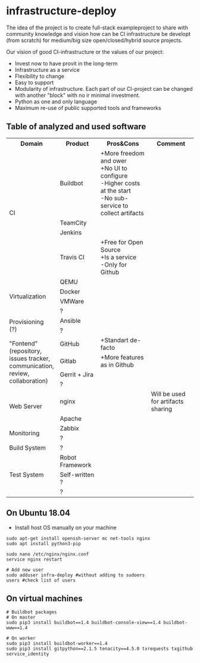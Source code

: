 # infrastructure-deploy

The idea of the project is to create full-stack exampleproject to share with community knowledge and vision how can be CI infrastructure be developt (from scratch) for medium/big size open/closed/hybrid source projects.

Our vision of good CI-infrastructure or the values of our project:
- Invest now to have provit in the long-term
- Infrastructure as a service
- Flexibility to change
- Easy to support
- Modularity of infrastructure. Each part of our CI-project can be changed with another "block" with no ir minimal investment.
- Python as one and only language
- Maximum re-use of public supported tools and frameworks


## Table of analyzed and used software

<table class="tg">
  <tr>
    <th class="tg-0pky">Domain</th>
    <th class="tg-0pky">Product</th>
    <th class="tg-0pky">Pros&amp;Cons</th>
    <th class="tg-0pky">Comment</th>
  </tr>
  <tr>
    <td class="tg-0pky" rowspan="4">CI</td>
    <td class="tg-fymr">Buildbot</td>
    <td class="tg-0pky">+More freedom and ower<br>+No UI to configure<br>-Higher costs at the start<br>-No sub-service to collect artifacts</td>
    <td class="tg-0pky"></td>
  </tr>
  <tr>
    <td class="tg-0pky">TeamCity</td>
    <td class="tg-0pky"></td>
    <td class="tg-0pky"></td>
  </tr>
  <tr>
    <td class="tg-0pky">Jenkins</td>
    <td class="tg-0pky"></td>
    <td class="tg-0pky"></td>
  </tr>
  <tr>
    <td class="tg-0pky">Travis CI</td>
    <td class="tg-0pky">+Free for Open Source<br>+Is a service<br>-Only for Github</td>
    <td class="tg-0pky"></td>
  </tr>
  <tr>
    <td class="tg-0pky" rowspan="4">Virtualization</td>
    <td class="tg-fymr">QEMU</td>
    <td class="tg-0pky"></td>
    <td class="tg-0pky"></td>
  </tr>
  <tr>
    <td class="tg-0pky">Docker</td>
    <td class="tg-0pky"></td>
    <td class="tg-0pky"></td>
  </tr>
  <tr>
    <td class="tg-0pky">VMWare</td>
    <td class="tg-0pky"></td>
    <td class="tg-0pky"></td>
  </tr>
  <tr>
    <td class="tg-0pky">?</td>
    <td class="tg-0pky"></td>
    <td class="tg-0pky"></td>
  </tr>
  <tr>
    <td class="tg-0pky" rowspan="2">Provisioning<br>(?)</td>
    <td class="tg-fymr">Ansible</td>
    <td class="tg-0pky"></td>
    <td class="tg-0pky"></td>
  </tr>
  <tr>
    <td class="tg-0pky">?</td>
    <td class="tg-0pky"></td>
    <td class="tg-0pky"></td>
  </tr>
  <tr>
    <td class="tg-0pky" rowspan="4">"Fontend"<br>(repository,<br>issues tracker,<br>communication,<br>review,<br>collaboration)</td>
    <td class="tg-fymr">GitHub</td>
    <td class="tg-0pky">+Standart de-facto</td>
    <td class="tg-0pky"></td>
  </tr>
  <tr>
    <td class="tg-0pky">Gitlab</td>
    <td class="tg-0pky">+More features as in Github</td>
    <td class="tg-0pky"></td>
  </tr>
  <tr>
    <td class="tg-0pky">Gerrit + Jira</td>
    <td class="tg-0pky"></td>
    <td class="tg-0pky"></td>
  </tr>
  <tr>
    <td class="tg-0pky">?</td>
    <td class="tg-0pky"></td>
    <td class="tg-0pky"></td>
  </tr>
  <tr>
    <td class="tg-0pky" rowspan="2">Web Server</td>
    <td class="tg-fymr">nginx</td>
    <td class="tg-0pky"></td>
    <td class="tg-0pky">Will be used for artifacts sharing</td>
  </tr>
  <tr>
    <td class="tg-0pky">Apache</td>
    <td class="tg-0pky"></td>
    <td class="tg-0pky"></td>
  </tr>
  <tr>
    <td class="tg-0pky" rowspan="2">Monitoring</td>
    <td class="tg-fymr">Zabbix</td>
    <td class="tg-0pky"></td>
    <td class="tg-0pky"></td>
  </tr>
  <tr>
    <td class="tg-0pky">?</td>
    <td class="tg-0pky"></td>
    <td class="tg-0pky"></td>
  </tr>
  <tr>
    <td class="tg-0pky">Build System</td>
    <td class="tg-0pky">?</td>
    <td class="tg-0pky"></td>
    <td class="tg-0pky"></td>
  </tr>
  <tr>
    <td class="tg-0pky" rowspan="3">Test System</td>
    <td class="tg-fymr">Robot Framework</td>
    <td class="tg-0pky"></td>
    <td class="tg-0pky"></td>
  </tr>
  <tr>
    <td class="tg-0pky">Self-written ?</td>
    <td class="tg-0pky"></td>
    <td class="tg-0pky"></td>
  </tr>
  <tr>
    <td class="tg-0lax">?</td>
    <td class="tg-0lax"></td>
    <td class="tg-0lax"></td>
  </tr>
</table>





## On Ubuntu 18.04
- Install host OS manually on your machine
```
sudo apt-get install openssh-server mc net-tools nginx
sudo apt install python3-pip

sudo nano /etc/nginx/nginx.conf
service nginx restart

# Add new user
sudo adduser infra-deploy #without adding to sudoers
users #check list of users
```

## On virtual machines
```
# Buildbot packages
# On master
sudo pip3 install buildbot==1.4 buildbot-console-view==1.4 buildbot-www==1.4

# On worker
sudo pip3 install buildbot-worker==1.4
sudo pip3 install gitpython==2.1.5 tenacity==4.5.0 txrequests txgithub service_identity
```
